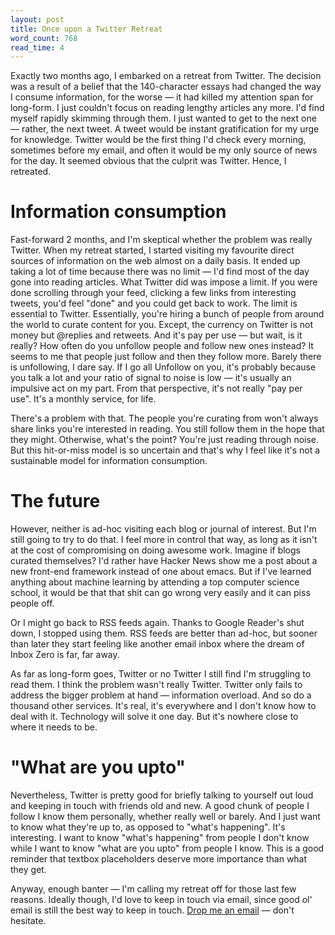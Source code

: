 ```yaml
---
layout: post
title: Once upon a Twitter Retreat
word_count: 768
read_time: 4
---
```


Exactly two months ago, I embarked on a retreat from Twitter. The decision was a result of a belief that the 140-character essays had changed the way I consume information, for the worse — it had killed my attention span for long-form. I just couldn't focus on reading lengthy articles any more. I'd find myself rapidly skimming through them. I just wanted to get to the next one — rather, the next tweet. A tweet would be instant gratification for my urge for knowledge. Twitter would be the first thing I'd check every morning, sometimes before my email, and often it would be my only source of news for the day. It seemed obvious that the culprit was Twitter. Hence, I retreated.

# Information consumption

Fast-forward 2 months, and I'm skeptical whether the problem was really Twitter. When my retreat started, I started visiting my favourite direct sources of information on the web almost on a daily basis. It ended up taking a lot of time because there was no limit — I'd find most of the day gone into reading articles. What Twitter did was impose a limit. If you were done scrolling through your feed, clicking a few links from interesting tweets, you'd feel "done" and you could get back to work. The limit is essential to Twitter. Essentially, you're hiring a bunch of people from around the world to curate content for you. Except, the currency on Twitter is not money but @replies and retweets. And it's pay per use — but wait, is it really? How often do you unfollow people and follow new ones instead? It seems to me that people just follow and then they follow more. Barely there is unfollowing, I dare say. If I go all Unfollow on you, it's probably because you talk a lot and your ratio of signal to noise is low — it's usually an impulsive act on my part. From that perspective, it's not really "pay per use". It's a monthly service, for life. 

There's a problem with that. The people you're curating from won't always share links you're interested in reading. You still follow them in the hope that they might. Otherwise, what's the point? You're just reading through noise. But this hit-or-miss model is so uncertain and that's why I feel like it's not a sustainable model for information consumption. 

# The future

However, neither is ad-hoc visiting each blog or journal of interest. But I'm still going to try to do that.  I feel more in control that way, as long as it isn't at the cost of compromising on doing awesome work. Imagine if blogs curated themselves? I'd rather have Hacker News show me a post about a new front-end framework instead of one about emacs. But if I've learned anything about machine learning by attending a top computer science school, it would be that that shit can go wrong very easily and it can piss people off. 

Or I might go back to RSS feeds again. Thanks to Google Reader's shut down, I stopped using them. RSS feeds are better than ad-hoc, but sooner than later they start feeling like another email inbox where the dream of Inbox Zero is far, far away.

As far as long-form goes, Twitter or no Twitter I still find I'm struggling to read them. I think the problem wasn't really Twitter. Twitter only fails to address the bigger problem at hand — information overload. And so do a thousand other services. It's real, it's everywhere and I don't know how to deal with it. Technology will solve it one day. But it's nowhere close to where it needs to be.

# "What are you upto"

Nevertheless, Twitter is pretty good for briefly talking to yourself out loud and keeping in touch with friends old and new. A good chunk of people I follow I know them personally, whether really well or barely. And I just want to know what they're up to, as opposed to "what's happening". It's interesting. I want to know "what's happening" from people I don't know while I want to know "what are you upto" from people I know. This is a good reminder that textbox placeholders deserve more importance than what they get.

Anyway, enough banter — I'm calling my retreat off for those last few reasons. Ideally though, I'd love to keep in touch via email, since good ol' email is still the best way to keep in touch. <a href="mailto:sid@sidjha.com">Drop me an email</a> — don't hesitate.
